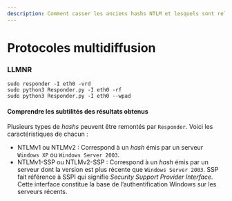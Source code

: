 ```yaml
---
description: Comment casser les anciens hashs NTLM et lesquels sont relayables
---
```


# Protocoles multidiffusion

### LLMNR

```
sudo responder -I eth0 -vrd
sudo python3 Responder.py -I eth0 -rf
sudo python3 Responder.py -I eth0 --wpad
```

#### Comprendre les subtilités des résultats obtenus

Plusieurs types de _hashs_ peuvent être remontés par `Responder`. Voici les caractéristiques de chacun :

* NTLMv1 ou NTLMv2 : Correspond à un _hash_ émis par un serveur `Windows XP` ou `Windows Server 2003`.&#x20;
* NTLMv1-SSP ou NTLMv2-SSP : Correspond à un _hash_ émis par un serveur dont la version est plus récente que `Windows Server 2003`. SSP fait référence à SSPI qui signifie _Security Support Provider Interface._ Cette interface constitue la base de l’authentification Windows sur les serveurs récents.
